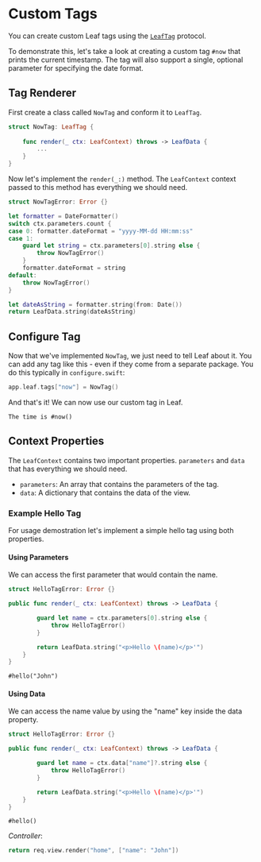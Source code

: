 # Custom Tags

You can create custom Leaf tags using the [`LeafTag`](https://api.vapor.codes/leaf-kit/latest/LeafKit/LeafSyntax/LeafTag.html) protocol. 

To demonstrate this, let's take a look at creating a custom tag `#now` that prints the current timestamp. The tag will also support a single, optional parameter for specifying the date format.

## Tag Renderer

First create a class called `NowTag` and conform it to `LeafTag`.

```swift
struct NowTag: LeafTag {
    
    func render(_ ctx: LeafContext) throws -> LeafData {
        ...
    }
}
```

Now let's implement the `render(_:)` method. The `LeafContext` context passed to this method has everything we should need.

```swift
struct NowTagError: Error {}

let formatter = DateFormatter()
switch ctx.parameters.count {
case 0: formatter.dateFormat = "yyyy-MM-dd HH:mm:ss"
case 1:
    guard let string = ctx.parameters[0].string else {
        throw NowTagError()
    }
    formatter.dateFormat = string
default:
    throw NowTagError()
}

let dateAsString = formatter.string(from: Date())
return LeafData.string(dateAsString)
```

## Configure Tag

Now that we've implemented `NowTag`, we just need to tell Leaf about it. You can add any tag like this - even if they come from a separate package. You do this typically in `configure.swift`:

```swift
app.leaf.tags["now"] = NowTag()
```

And that's it! We can now use our custom tag in Leaf.

```leaf
The time is #now()
```

## Context Properties

The `LeafContext` contains two important properties. `parameters` and `data` that has everything we should need.

- `parameters`: An array that contains the parameters of the tag.
- `data`: A dictionary that contains the data of the view.

### Example Hello Tag

For usage demostration let's implement a simple hello tag using both properties.

#### Using Parameters

We can access the first parameter that would contain the name.

```swift
struct HelloTagError: Error {}

public func render(_ ctx: LeafContext) throws -> LeafData {

        guard let name = ctx.parameters[0].string else {
            throw HelloTagError()
        }

        return LeafData.string("<p>Hello \(name)</p>'")
    }
}
```

```leaf
#hello("John")
```

#### Using Data

We can access the name value by using the "name" key inside the data property.

```swift
struct HelloTagError: Error {}

public func render(_ ctx: LeafContext) throws -> LeafData {

        guard let name = ctx.data["name"]?.string else {
            throw HelloTagError()
        }

        return LeafData.string("<p>Hello \(name)</p>'")
    }
}
```

```leaf
#hello()
```

_Controller_:

```swift
return req.view.render("home", ["name": "John"])
```

